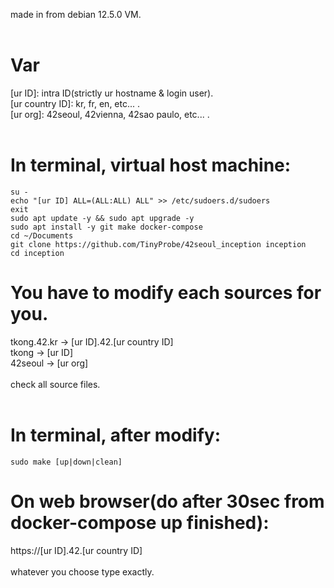 made in from debian 12.5.0 VM.<br><br>

# Var
[ur ID]: intra ID(strictly ur hostname & login user).<br>
[ur country ID]: kr, fr, en, etc... .<br>
[ur org]: 42seoul, 42vienna, 42sao paulo, etc... .<br><br>

# In terminal, virtual host machine:<br>
```shell
su -
echo "[ur ID] ALL=(ALL:ALL) ALL" >> /etc/sudoers.d/sudoers
exit
sudo apt update -y && sudo apt upgrade -y
sudo apt install -y git make docker-compose
cd ~/Documents
git clone https://github.com/TinyProbe/42seoul_inception inception
cd inception
```

# You have to modify each sources for you.<br>
tkong.42.kr -> [ur ID].42.[ur country ID]<br>
tkong -> [ur ID]<br>
42seoul -> [ur org]<br>
<br>
check all source files.<br><br>

# In terminal, after modify:<br>
```shell
sudo make [up|down|clean]
```

# On web browser(do after 30sec from docker-compose up finished):<br>
https://[ur ID].42.[ur country ID]<br><br>
whatever you choose type exactly.<br>
